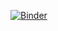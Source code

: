 [![Binder](https://mybinder.org/badge.svg)](https://mybinder.org/v2/gh/loriking/tutorials/gh-pages?filepath=tutorials%2Fpython%2Fjupyter%2FREADME.ipynb)
